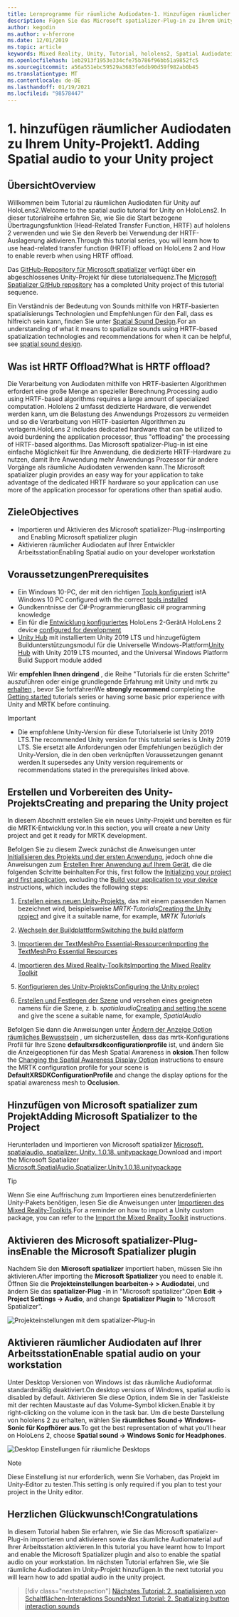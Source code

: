 ```yaml
---
title: Lernprogramme für räumliche Audiodaten-1. Hinzufügen räumlicher Audiodaten zu Ihrem Projekt
description: Fügen Sie das Microsoft spatializer-Plug-in zu Ihrem Unity-Projekt hinzu, um auf hololens 2 HRTF Hardware Offload zuzugreifen.
author: kegodin
ms.author: v-hferrone
ms.date: 12/01/2019
ms.topic: article
keywords: Mixed Reality, Unity, Tutorial, hololens2, Spatial Audiodatei, mrtk, Mixed Reality Toolkit, UWP, Windows 10, HRTF, Head-Related Transfer Function, Reverb, Microsoft spatializer
ms.openlocfilehash: 1eb2913f1953e334cfe75b786f96bb51a9852fc5
ms.sourcegitcommit: a56a551ebc59529a3683fe6db90d59f982ab0b45
ms.translationtype: MT
ms.contentlocale: de-DE
ms.lasthandoff: 01/19/2021
ms.locfileid: "98578447"
---
```

# <a name="1-adding-spatial-audio-to-your-unity-project"></a><span data-ttu-id="5392a-105">1. hinzufügen räumlicher Audiodaten zu Ihrem Unity-Projekt</span><span class="sxs-lookup"><span data-stu-id="5392a-105">1. Adding Spatial audio to your Unity project</span></span>

## <a name="overview"></a><span data-ttu-id="5392a-106">Übersicht</span><span class="sxs-lookup"><span data-stu-id="5392a-106">Overview</span></span>

<span data-ttu-id="5392a-107">Willkommen beim Tutorial zu räumlichen Audiodaten für Unity auf HoloLens2.</span><span class="sxs-lookup"><span data-stu-id="5392a-107">Welcome to the spatial audio tutorial for Unity on HoloLens2.</span></span> <span data-ttu-id="5392a-108">In dieser tutorialreihe erfahren Sie, wie Sie die Start bezogene Übertragungsfunktion (Head-Related Transfer Function, HRTF) auf hololens 2 verwenden und wie Sie den Reverb bei Verwendung der HRTF-Auslagerung aktivieren.</span><span class="sxs-lookup"><span data-stu-id="5392a-108">Through this tutorial series, you will learn how to use head-related transfer function (HRTF) offload on HoloLens 2 and How to enable reverb when using HRTF offload.</span></span>

<span data-ttu-id="5392a-109">Das [GitHub-Repository für Microsoft spatializer](https://github.com/microsoft/spatialaudio-unity) verfügt über ein abgeschlossenes Unity-Projekt für diese tutorialsequenz.</span><span class="sxs-lookup"><span data-stu-id="5392a-109">The [Microsoft Spatializer GitHub repository](https://github.com/microsoft/spatialaudio-unity) has a completed Unity project of this tutorial sequence.</span></span>

<span data-ttu-id="5392a-110">Ein Verständnis der Bedeutung von Sounds mithilfe von HRTF-basierten spatialisierungs Technologien und Empfehlungen für den Fall, dass es hilfreich sein kann, finden Sie unter [Spatial Sound Design](https://docs.microsoft.com/windows/mixed-reality/spatial-sound-design).</span><span class="sxs-lookup"><span data-stu-id="5392a-110">For an understanding of what it means to spatialize sounds using HRTF-based spatialization technologies and recommendations for when it can be helpful, see [spatial sound design](https://docs.microsoft.com/windows/mixed-reality/spatial-sound-design).</span></span>

## <a name="what-is-hrtf-offload"></a><span data-ttu-id="5392a-111">Was ist HRTF Offload?</span><span class="sxs-lookup"><span data-stu-id="5392a-111">What is HRTF offload?</span></span>

<span data-ttu-id="5392a-112">Die Verarbeitung von Audiodaten mithilfe von HRTF-basierten Algorithmen erfordert eine große Menge an spezieller Berechnung.</span><span class="sxs-lookup"><span data-stu-id="5392a-112">Processing audio using HRTF-based algorithms requires a large amount of specialized computation.</span></span> <span data-ttu-id="5392a-113">Hololens 2 umfasst dedizierte Hardware, die verwendet werden kann, um die Belastung des Anwendungs Prozessors zu vermeiden und so die Verarbeitung von HRTF-basierten Algorithmen zu verlagern.</span><span class="sxs-lookup"><span data-stu-id="5392a-113">HoloLens 2 includes dedicated hardware that can be utilized to avoid burdening the application processor, thus "offloading" the processing of HRTF-based algorithms.</span></span>  <span data-ttu-id="5392a-114">Das Microsoft spatializer-Plug-in ist eine einfache Möglichkeit für Ihre Anwendung, die dedizierte HRTF-Hardware zu nutzen, damit Ihre Anwendung mehr Anwendungs Prozessor für andere Vorgänge als räumliche Audiodaten verwenden kann.</span><span class="sxs-lookup"><span data-stu-id="5392a-114">The Microsoft spatializer plugin provides an easy way for your application to take advantage of the dedicated HRTF hardware so your application can use more of the application processor for operations other than spatial audio.</span></span>

## <a name="objectives"></a><span data-ttu-id="5392a-115">Ziele</span><span class="sxs-lookup"><span data-stu-id="5392a-115">Objectives</span></span>

* <span data-ttu-id="5392a-116">Importieren und Aktivieren des Microsoft spatializer-Plug-ins</span><span class="sxs-lookup"><span data-stu-id="5392a-116">Importing and Enabling Microsoft spatializer plugin</span></span>
* <span data-ttu-id="5392a-117">Aktivieren räumlicher Audiodaten auf Ihrer Entwickler Arbeitsstation</span><span class="sxs-lookup"><span data-stu-id="5392a-117">Enabling Spatial audio on your developer workstation</span></span>

## <a name="prerequisites"></a><span data-ttu-id="5392a-118">Voraussetzungen</span><span class="sxs-lookup"><span data-stu-id="5392a-118">Prerequisites</span></span>

* <span data-ttu-id="5392a-119">Ein Windows 10-PC, der mit den richtigen [Tools konfiguriert](../../install-the-tools.md) ist</span><span class="sxs-lookup"><span data-stu-id="5392a-119">A Windows 10 PC configured with the correct [tools installed](../../install-the-tools.md)</span></span>
* <span data-ttu-id="5392a-120">Gundkenntnisse der C#-Programmierung</span><span class="sxs-lookup"><span data-stu-id="5392a-120">Basic c# programming knowledge</span></span>
* <span data-ttu-id="5392a-121">Ein für die [Entwicklung konfiguriertes](../../platform-capabilities-and-apis/using-visual-studio.md#enabling-developer-mode) HoloLens 2-Gerät</span><span class="sxs-lookup"><span data-stu-id="5392a-121">A HoloLens 2 device [configured for development](../../platform-capabilities-and-apis/using-visual-studio.md#enabling-developer-mode)</span></span>
* <span data-ttu-id="5392a-122"><a href="https://docs.unity3d.com/Manual/GettingStartedInstallingHub.html" target="_blank">Unity Hub</a> mit installiertem Unity 2019 LTS und hinzugefügtem Buildunterstützungsmodul für die Universelle Windows-Plattform</span><span class="sxs-lookup"><span data-stu-id="5392a-122"><a href="https://docs.unity3d.com/Manual/GettingStartedInstallingHub.html" target="_blank">Unity Hub</a> with Unity 2019 LTS mounted, and the Universal Windows Platform Build Support module added</span></span>

<span data-ttu-id="5392a-123">Wir **empfehlen Ihnen dringend** , die Reihe "Tutorials für die ersten Schritte" auszuführen oder einige grundlegende Erfahrung mit Unity und mrtk zu [erhalten](mr-learning-base-01.md) , bevor Sie fortfahren</span><span class="sxs-lookup"><span data-stu-id="5392a-123">We **strongly recommend** completing the [Getting started](mr-learning-base-01.md) tutorials series or having some basic prior experience with Unity and MRTK before continuing.</span></span>

> [!IMPORTANT]
>
> * <span data-ttu-id="5392a-124">Die empfohlene Unity-Version für diese Tutorialserie ist Unity 2019 LTS.</span><span class="sxs-lookup"><span data-stu-id="5392a-124">The recommended Unity version for this tutorial series is Unity 2019 LTS.</span></span> <span data-ttu-id="5392a-125">Sie ersetzt alle Anforderungen oder Empfehlungen bezüglich der Unity-Version, die in den oben verknüpften Voraussetzungen genannt werden.</span><span class="sxs-lookup"><span data-stu-id="5392a-125">It supersedes any Unity version requirements or recommendations stated in the prerequisites linked above.</span></span>

## <a name="creating-and-preparing-the-unity-project"></a><span data-ttu-id="5392a-126">Erstellen und Vorbereiten des Unity-Projekts</span><span class="sxs-lookup"><span data-stu-id="5392a-126">Creating and preparing the Unity project</span></span>

<span data-ttu-id="5392a-127">In diesem Abschnitt erstellen Sie ein neues Unity-Projekt und bereiten es für die MRTK-Entwicklung vor.</span><span class="sxs-lookup"><span data-stu-id="5392a-127">In this section, you will create a new Unity project and get it ready for MRTK development.</span></span>

<span data-ttu-id="5392a-128">Befolgen Sie zu diesem Zweck zunächst die Anweisungen unter [Initialisieren des Projekts und der ersten Anwendung](mr-learning-base-02.md), jedoch ohne die Anweisungen zum [Erstellen Ihrer Anwendung auf Ihrem Gerät](mr-learning-base-02.md#building-your-application-to-your-hololens-2), die die folgenden Schritte beinhalten:</span><span class="sxs-lookup"><span data-stu-id="5392a-128">For this, first follow the [Initializing your project and first application](mr-learning-base-02.md), excluding the [Build your application to your device](mr-learning-base-02.md#building-your-application-to-your-hololens-2) instructions, which includes the following steps:</span></span>

1. <span data-ttu-id="5392a-129">[Erstellen eines neuen Unity-Projekts](mr-learning-base-02.md#creating-the-unity-project), das mit einem passenden Namen bezeichnet wird, beispielsweise *MRTK-Tutorials*</span><span class="sxs-lookup"><span data-stu-id="5392a-129">[Creating the Unity project](mr-learning-base-02.md#creating-the-unity-project) and give it a suitable name, for example, *MRTK Tutorials*</span></span>

1. [<span data-ttu-id="5392a-130">Wechseln der Buildplattform</span><span class="sxs-lookup"><span data-stu-id="5392a-130">Switching the build platform</span></span>](mr-learning-base-02.md#configuring-the-unity-project)

1. [<span data-ttu-id="5392a-131">Importieren der TextMeshPro Essential-Ressourcen</span><span class="sxs-lookup"><span data-stu-id="5392a-131">Importing the TextMeshPro Essential Resources</span></span>](mr-learning-base-02.md#importing-the-textmeshpro-essential-resources)

1. [<span data-ttu-id="5392a-132">Importieren des Mixed Reality-Toolkits</span><span class="sxs-lookup"><span data-stu-id="5392a-132">Importing the Mixed Reality Toolkit</span></span>](mr-learning-base-02.md#importing-the-mixed-reality-toolkit)

1. [<span data-ttu-id="5392a-133">Konfigurieren des Unity-Projekts</span><span class="sxs-lookup"><span data-stu-id="5392a-133">Configuring the Unity project</span></span>](mr-learning-base-02.md#configuring-the-unity-project)

1. <span data-ttu-id="5392a-134">[Erstellen und Festlegen der Szene](mr-learning-base-02.md#creating-and-configuring-the-scene) und versehen eines geeigneten namens für die Szene, z. b. *spatialaudio*</span><span class="sxs-lookup"><span data-stu-id="5392a-134">[Creating and setting the scene](mr-learning-base-02.md#creating-and-configuring-the-scene) and give the scene a suitable name, for example, *SpatialAudio*</span></span>

<span data-ttu-id="5392a-135">Befolgen Sie dann die Anweisungen unter [Ändern der Anzeige Option räumliches Bewusstsein](mr-learning-base-03.md#changing-the-spatial-awareness-display-option) , um sicherzustellen, dass das mrtk-Konfigurations Profil für Ihre Szene **defaultxrsdkconfigurationprofile** ist, und ändern Sie die Anzeigeoptionen für das Mesh Spatial Awareness in **oksion**.</span><span class="sxs-lookup"><span data-stu-id="5392a-135">Then follow the [Changing the Spatial Awareness Display Option](mr-learning-base-03.md#changing-the-spatial-awareness-display-option) instructions to ensure the MRTK configuration profile for your scene is **DefaultXRSDKConfigurationProfile** and change the display options for the spatial awareness mesh to **Occlusion**.</span></span>

## <a name="adding-microsoft-spatializer-to-the-project"></a><span data-ttu-id="5392a-136">Hinzufügen von Microsoft spatializer zum Projekt</span><span class="sxs-lookup"><span data-stu-id="5392a-136">Adding Microsoft Spatializer to the Project</span></span>

<span data-ttu-id="5392a-137">Herunterladen und Importieren von Microsoft spatializer  <a href="https://github.com/microsoft/spatialaudio-unity/releases/download/v1.0.18/Microsoft.SpatialAudio.Spatializer.Unity.1.0.18.unitypackage" target="_blank">Microsoft. spatialaudio. spatializer. Unity. 1.0.18. unitypackage </a></span><span class="sxs-lookup"><span data-stu-id="5392a-137">Download and import the Microsoft Spatializer  <a href="https://github.com/microsoft/spatialaudio-unity/releases/download/v1.0.18/Microsoft.SpatialAudio.Spatializer.Unity.1.0.18.unitypackage" target="_blank">Microsoft.SpatialAudio.Spatializer.Unity.1.0.18.unitypackage </a></span></span>

>[!TIP]
> <span data-ttu-id="5392a-138">Wenn Sie eine Auffrischung zum Importieren eines benutzerdefinierten Unity-Pakets benötigen, lesen Sie die Anweisungen unter [Importieren des Mixed Reality-Toolkits](../../../mrlearning-base-ch1.md#import-the-mixed-reality-toolkit).</span><span class="sxs-lookup"><span data-stu-id="5392a-138">For a reminder on how to import a Unity custom package, you can refer to the [Import the Mixed Reality Toolkit](../../../mrlearning-base-ch1.md#import-the-mixed-reality-toolkit) instructions.</span></span>

## <a name="enable-the-microsoft-spatializer-plugin"></a><span data-ttu-id="5392a-139">Aktivieren des Microsoft spatializer-Plug-ins</span><span class="sxs-lookup"><span data-stu-id="5392a-139">Enable the Microsoft Spatializer plugin</span></span>

<span data-ttu-id="5392a-140">Nachdem Sie den **Microsoft spatializer** importiert haben, müssen Sie ihn aktivieren.</span><span class="sxs-lookup"><span data-stu-id="5392a-140">After importing the **Microsoft Spatializer** you need to enable it.</span></span> <span data-ttu-id="5392a-141">Öffnen Sie die **Projekteinstellungen bearbeiten-> > Audiodatei**, und ändern Sie das **spatializer-Plug** -in in "Microsoft spatializer".</span><span class="sxs-lookup"><span data-stu-id="5392a-141">Open **Edit -> Project Settings -> Audio**, and change **Spatializer Plugin** to "Microsoft Spatializer".</span></span>

![Projekteinstellungen mit dem spatializer-Plug-in](images/spatial-audio/spatial-audio-01-section3-step1-1.png)

## <a name="enable-spatial-audio-on-your-workstation"></a><span data-ttu-id="5392a-143">Aktivieren räumlicher Audiodaten auf Ihrer Arbeitsstation</span><span class="sxs-lookup"><span data-stu-id="5392a-143">Enable spatial audio on your workstation</span></span>

<span data-ttu-id="5392a-144">Unter Desktop Versionen von Windows ist das räumliche Audioformat standardmäßig deaktiviert.</span><span class="sxs-lookup"><span data-stu-id="5392a-144">On desktop versions of Windows, spatial audio is disabled by default.</span></span> <span data-ttu-id="5392a-145">Aktivieren Sie diese Option, indem Sie in der Taskleiste mit der rechten Maustaste auf das Volume-Symbol klicken.</span><span class="sxs-lookup"><span data-stu-id="5392a-145">Enable it by right-clicking on the volume icon in the task bar.</span></span> <span data-ttu-id="5392a-146">Um die beste Darstellung von hololens 2 zu erhalten, wählen Sie **räumliches Sound-> Windows-Sonic für Kopfhörer aus**.</span><span class="sxs-lookup"><span data-stu-id="5392a-146">To get the best representation of what you'll hear on HoloLens 2, choose **Spatial sound -> Windows Sonic for Headphones**.</span></span>

![Desktop Einstellungen für räumliche Desktops](images/spatial-audio/spatial-audio-01-section4-step1-1.png)

> [!NOTE]
> <span data-ttu-id="5392a-148">Diese Einstellung ist nur erforderlich, wenn Sie Vorhaben, das Projekt im Unity-Editor zu testen.</span><span class="sxs-lookup"><span data-stu-id="5392a-148">This setting is only required if you plan to test your project in the Unity editor.</span></span>

## <a name="congratulations"></a><span data-ttu-id="5392a-149">Herzlichen Glückwunsch!</span><span class="sxs-lookup"><span data-stu-id="5392a-149">Congratulations</span></span>

<span data-ttu-id="5392a-150">In diesem Tutorial haben Sie erfahren, wie Sie das Microsoft spatializer-Plug-in importieren und aktivieren sowie das räumliche Audiomaterial auf Ihrer Arbeitsstation aktivieren.</span><span class="sxs-lookup"><span data-stu-id="5392a-150">In this tutorial you have learnt how to Import and enable the Microsoft Spatializer plugin and also to enable the spatial audio on your workstation.</span></span>
<span data-ttu-id="5392a-151">Im nächsten Tutorial erfahren Sie, wie Sie räumliche Audiodaten im Unity-Projekt hinzufügen.</span><span class="sxs-lookup"><span data-stu-id="5392a-151">In the next tutorial you will learn how to add spatial audio in the unity project.</span></span>

> [!div class="nextstepaction"]
> [<span data-ttu-id="5392a-152">Nächstes Tutorial: 2. spatialisieren von Schaltflächen-Interaktions Sounds</span><span class="sxs-lookup"><span data-stu-id="5392a-152">Next Tutorial: 2. Spatializing button interaction sounds</span></span>](unity-spatial-audio-ch2.md)
